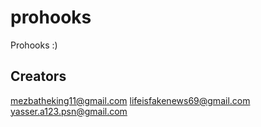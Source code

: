 # prohooks
Prohooks :)

## Creators

mezbatheking11@gmail.com
lifeisfakenews69@gmail.com
yasser.a123.psn@gmail.com

